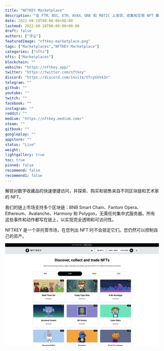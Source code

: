 ```yaml
---
title: "NFTKEY Marketplace"
description: "在 FTM、BSC、ETH、AVAX、ONE 和 MATIC 上发现、收集和交易 NFT 集合"
date: 2022-08-18T00:00:00+08:00
lastmod: 2022-08-18T00:00:00+08:00
draft: false
authors: ["浮尘"]
featuredImage: "nftkey-marketplace.png"
tags: ["Marketplaces","NFTKEY Marketplace"]
categories: ["nfts"]
nfts: ["Marketplaces"]
blockchain: ""
website: "https://nftkey.app/"
twitter: "https://twitter.com/nftkey"
discord: "https://discord.com/invite/STcyGVV43n"
telegram: ""
github: ""
youtube: ""
twitch: ""
facebook: ""
instagram: ""
reddit: ""
medium: "https://nftkey.medium.com/"
steam: ""
gitbook: ""
googleplay: ""
appstore: ""
status: "Live"
weight: 
lightgallery: true
toc: true
pinned: false
recommend: false
recommend1: false
---
```

解锁对数字收藏品的快速便捷访问，并探索、购买和销售来自不同区块链和艺术家的 NFT。

我们的链上市场支持多个区块链：BNB Smart Chain、Fantom Opera、Ethereum、Avalanche、Harmony 和 Polygon，无需任何集中式服务器。所有这些事件和动作都写在链上，以实现完全透明和可访问性。

NFTKEY 是一个非托管市场，在您列出 NFT 时不会锁定它们。您仍然可以控制自己的资产。

![1](146846464613.png)